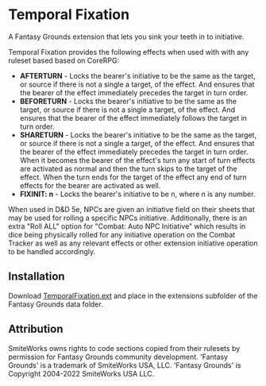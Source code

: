 # Temporal Fixation
A Fantasy Grounds extension that lets you sink your teeth in to initiative.

Temporal Fixation provides the following effects when used with with any ruleset based based on CoreRPG:
* **AFTERTURN** - Locks the bearer's initiative to be the same as the target, or source if there is not a single a target, of the effect. And ensures that the bearer of the effect immediately precedes the target in turn order.
* **BEFORETURN** - Locks the bearer's initiative to be the same as the target, or source if there is not a single a target, of the effect. And ensures that the bearer of the effect immediately follows the target in turn order.
* **SHARETURN** - Locks the bearer's initiative to be the same as the target, or source if there is not a single a target, of the effect. And ensures that the bearer of the effect immediately precedes the target in turn order. When it becomes the bearer of the effect's turn any start of turn effects are activated as normal and then the turn skips to the target of the effect. When the turn ends for the target of the effect any end of turn effects for the bearer are activated as well.
* **FIXINIT: n** - Locks the bearer's initiative to be n, where n is any number.

When used in D&D 5e, NPCs are given an initiative field on their sheets that may be used for rolling a specific NPCs initiative. Additionally, there is an extra "Roll ALL" option for "Combat: Auto NPC Initiative" which results in dice being physically rolled for any initiative operation on the Combat Tracker as well as any relevant effects or other extension initiative operation to be handled accordingly.

## Installation
Download [TemporalFixation.ext](https://github.com/MeAndUnique/TemporalFixation/releases) and place in the extensions subfolder of the Fantasy Grounds data folder.

## Attribution
SmiteWorks owns rights to code sections copied from their rulesets by permission for Fantasy Grounds community development.
'Fantasy Grounds' is a trademark of SmiteWorks USA, LLC.
'Fantasy Grounds' is Copyright 2004-2022 SmiteWorks USA LLC.